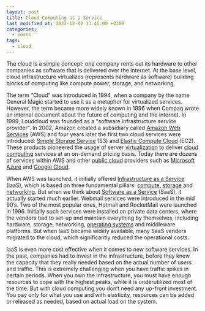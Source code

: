 ```yaml
---
layout: post
title: Cloud Computing as a Service
last_modified_at: 2022-12-02 13:45:00 +0300
categories: 
  - posts
tags:
  - cloud
---
```

The cloud is a simple concept: one company rents out its hardware to other companies as software that is delivered over the internet. At the base level, cloud infrastructure virtualizes (represents hardware as software) building blocks of computing like compute power, storage, and networking. 

The term “Cloud” was introduced in 1994, when a company by the name General Magic started to use it as a metaphor for virtualized services. However, the term became more widely known in 1996 when Compaq wrote an internal document about the future of computing and the internet. In 1999, Loudcloud was founded as a "software infrastructure service provider". In 2002, Amazon created a subsidiary called [Amazon Web Services](https://aws.amazon.com/) (AWS) and four years later the first two cloud services were introduced: [Simple Storage Service](https://aws.amazon.com/s3/) (S3) and [Elastic Compute Cloud](https://aws.amazon.com/ec2/) (EC2). These products pioneered the usage of server [virtualization](/wiki/virtualization) to deliver [cloud computing](/wiki/cloud) services at an on-demand pricing basis. Today there are dozens of services within AWS and other [public cloud](/wiki/cloud#public-cloud) providers such as [Microsoft Azure](https://azure.microsoft.com/en-us/) and [Google Cloud](https://cloud.google.com/). 

When AWS was launched, it initially offered [Infrastructure as a Service](/wiki/cloud#iaas) (IaaS), which is based on three fundamental pillars: [compute](/wiki/hardware), [storage](/wiki/storage) and [networking](/wiki/network). But when we think about [Software as a Service](/wiki/cloud#saas) (SaaS), it actually started much earlier. Webmail services were introduced in the mid 90’s. Two of the most popular ones, Hotmail and RocketMail were launched in 1996. Initially such services were installed on private data centers, where the vendors had to set-up and maintain everything by themselves, including hardware, storage, networking, [operating systems](/wiki/os) and middleware platforms. But when IaaS became widely available, many SaaS vendors migrated to the cloud, which significantly reduced the operational costs. 

IaaS is even more cost effective when it comes to new software services. In the past, companies had to invest in the infrastructure, before they knew the capacity that they really needed based on the actual number of users and traffic. This is extremely challenging when you have traffic spikes in certain periods. When you own the infrastructure, you must have enough resources to cope with the highest peaks, while it is underutilized most of the time. 
But with cloud computing you don’t need any up-front investment. You pay only for what you use and with elasticity, resources can be added or released as needed, based on actual load on the system. 


